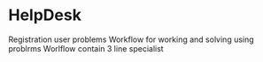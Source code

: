 # HelpDesk
Registration user problems
Workflow for working and solving using problrms
Worlflow contain 3 line specialist
